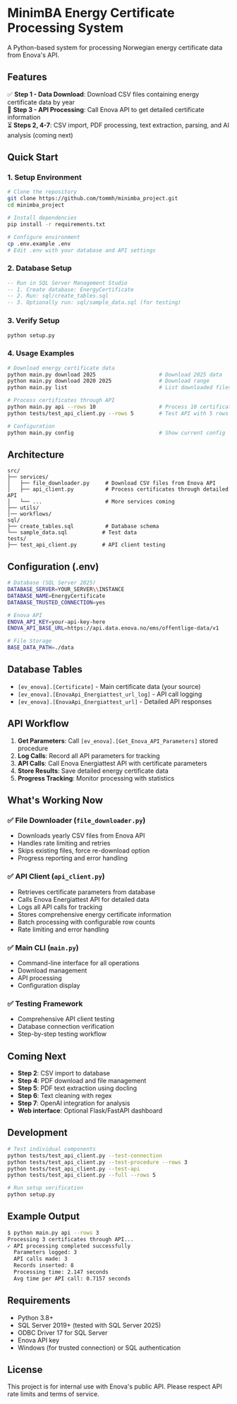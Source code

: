 # MinimBA Energy Certificate Processing System

A Python-based system for processing Norwegian energy certificate data from Enova's API.

## Features

✅ **Step 1 - Data Download**: Download CSV files containing energy certificate data by year  
🔄 **Step 3 - API Processing**: Call Enova API to get detailed certificate information  
⏳ **Steps 2, 4-7**: CSV import, PDF processing, text extraction, parsing, and AI analysis (coming next)

## Quick Start

### 1. Setup Environment

```bash
# Clone the repository
git clone https://github.com/tommh/minimba_project.git
cd minimba_project

# Install dependencies
pip install -r requirements.txt

# Configure environment
cp .env.example .env
# Edit .env with your database and API settings
```

### 2. Database Setup

```sql
-- Run in SQL Server Management Studio
-- 1. Create database: EnergyCertificate
-- 2. Run: sql/create_tables.sql
-- 3. Optionally run: sql/sample_data.sql (for testing)
```

### 3. Verify Setup

```bash
python setup.py
```

### 4. Usage Examples

```bash
# Download energy certificate data
python main.py download 2025                    # Download 2025 data
python main.py download 2020 2025               # Download range
python main.py list                             # List downloaded files

# Process certificates through API
python main.py api --rows 10                    # Process 10 certificates
python tests/test_api_client.py --rows 5        # Test API with 5 rows

# Configuration
python main.py config                           # Show current config
```

## Architecture

```
src/
├── services/
│   ├── file_downloader.py     # Download CSV files from Enova API
│   ├── api_client.py          # Process certificates through detailed API
│   └── ...                    # More services coming
├── utils/
│── workflows/
sql/
├── create_tables.sql          # Database schema
└── sample_data.sql           # Test data
tests/
├── test_api_client.py        # API client testing
```

## Configuration (.env)

```bash
# Database (SQL Server 2025)
DATABASE_SERVER=YOUR_SERVER\\INSTANCE
DATABASE_NAME=EnergyCertificate
DATABASE_TRUSTED_CONNECTION=yes

# Enova API
ENOVA_API_KEY=your-api-key-here
ENOVA_API_BASE_URL=https://api.data.enova.no/ems/offentlige-data/v1

# File Storage
BASE_DATA_PATH=./data
```

## Database Tables

- `[ev_enova].[Certificate]` - Main certificate data (your source)
- `[ev_enova].[EnovaApi_Energiattest_url_log]` - API call logging
- `[ev_enova].[EnovaApi_Energiattest_url]` - Detailed API responses

## API Workflow

1. **Get Parameters**: Call `[ev_enova].[Get_Enova_API_Parameters]` stored procedure
2. **Log Calls**: Record all API parameters for tracking
3. **API Calls**: Call Enova Energiattest API with certificate parameters
4. **Store Results**: Save detailed energy certificate data
5. **Progress Tracking**: Monitor processing with statistics

## What's Working Now

### ✅ File Downloader (`file_downloader.py`)
- Downloads yearly CSV files from Enova API
- Handles rate limiting and retries
- Skips existing files, force re-download option
- Progress reporting and error handling

### ✅ API Client (`api_client.py`)
- Retrieves certificate parameters from database
- Calls Enova Energiattest API for detailed data
- Logs all API calls for tracking
- Stores comprehensive energy certificate information
- Batch processing with configurable row counts
- Rate limiting and error handling

### ✅ Main CLI (`main.py`)
- Command-line interface for all operations
- Download management
- API processing
- Configuration display

### ✅ Testing Framework
- Comprehensive API client testing
- Database connection verification
- Step-by-step testing workflow

## Coming Next

- **Step 2**: CSV import to database
- **Step 4**: PDF download and file management  
- **Step 5**: PDF text extraction using docling
- **Step 6**: Text cleaning with regex
- **Step 7**: OpenAI integration for analysis
- **Web interface**: Optional Flask/FastAPI dashboard

## Development

```bash
# Test individual components
python tests/test_api_client.py --test-connection
python tests/test_api_client.py --test-procedure --rows 3
python tests/test_api_client.py --test-api
python tests/test_api_client.py --full --rows 5

# Run setup verification
python setup.py
```

## Example Output

```bash
$ python main.py api --rows 3
Processing 3 certificates through API...
✓ API processing completed successfully
  Parameters logged: 3
  API calls made: 3
  Records inserted: 8
  Processing time: 2.147 seconds
  Avg time per API call: 0.7157 seconds
```

## Requirements

- Python 3.8+
- SQL Server 2019+ (tested with SQL Server 2025)
- ODBC Driver 17 for SQL Server
- Enova API key
- Windows (for trusted connection) or SQL authentication

## License

This project is for internal use with Enova's public API. Please respect API rate limits and terms of service.
